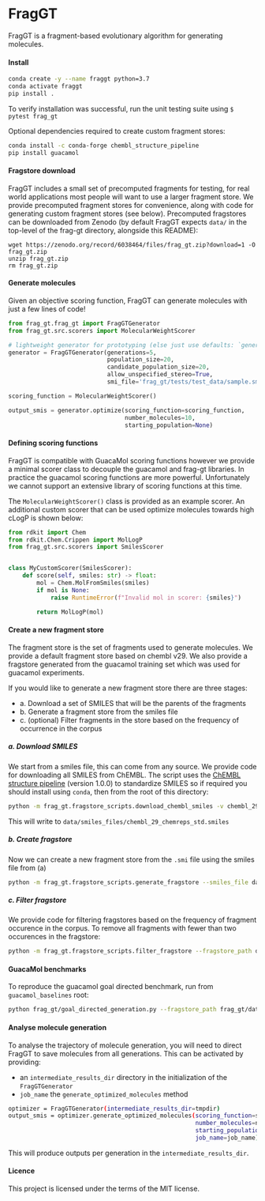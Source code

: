 # FragGT


FragGT is a fragment-based evolutionary algorithm for generating molecules.


#### Install

```bash
conda create -y --name fraggt python=3.7
conda activate fraggt
pip install .
```

To verify installation was successful, run the unit testing suite using `$ pytest frag_gt`

Optional dependencies required to create custom fragment stores:
```bash
conda install -c conda-forge chembl_structure_pipeline
pip install guacamol
```

#### Fragstore download

FragGT includes a small set of precomputed fragments for testing, for real world applications most people will want to use a larger fragment store.
We provide precomputed fragment stores for convenience, along with code for generating custom fragment stores (see below).
Precomputed fragstores can be downloaded from Zenodo (by default FragGT expects `data/` in the top-level of the frag-gt directory, alongside this README):
```
wget https://zenodo.org/record/6038464/files/frag_gt.zip?download=1 -O frag_gt.zip
unzip frag_gt.zip
rm frag_gt.zip
```

#### Generate molecules

Given an objective scoring function, FragGT can generate molecules with just a few lines of code!

```python
from frag_gt.frag_gt import FragGTGenerator
from frag_gt.src.scorers import MolecularWeightScorer

# lightweight generator for prototyping (else just use defaults: `generator = FragGTGenerator()`)
generator = FragGTGenerator(generations=5,
                            population_size=20,
                            candidate_population_size=20,
                            allow_unspecified_stereo=True,
                            smi_file='frag_gt/tests/test_data/sample.smi')

scoring_function = MolecularWeightScorer()

output_smis = generator.optimize(scoring_function=scoring_function,
                                 number_molecules=10,
                                 starting_population=None)
```

#### Defining scoring functions

FragGT is compatible with GuacaMol scoring functions however we provide a minimal scorer class to decouple the guacamol and frag-gt libraries.
In practice the guacamol scoring functions are more powerful. Unfortunately we cannot support an extensive library of scoring functions at this time.

The `MolecularWeightScorer()` class is provided as an example scorer.
An additional custom scorer that can be used optimize molecules towards high cLogP is shown below:

```python
from rdkit import Chem
from rdkit.Chem.Crippen import MolLogP
from frag_gt.src.scorers import SmilesScorer


class MyCustomScorer(SmilesScorer):
    def score(self, smiles: str) -> float:
        mol = Chem.MolFromSmiles(smiles)
        if mol is None:
            raise RuntimeError(f"Invalid mol in scorer: {smiles}")

        return MolLogP(mol)
```

#### Create a new fragment store

The fragment store is the set of fragments used to generate molecules. 
We provide a default fragment store based on chembl v29.
We also provide a fragstore generated from the guacamol training set which was used for guacamol experiments.

If you would like to generate a new fragment store there are three stages: 
- a. Download a set of SMILES that will be the parents of the fragments
- b. Generate a fragment store from the smiles file
- c. (optional) Filter fragments in the store based on the frequency of occurrence in the corpus

##### a. Download SMILES

We start from a smiles file, this can come from any source. We provide code for downloading all SMILES from ChEMBL.
The script uses the [ChEMBL structure pipeline](https://github.com/chembl/ChEMBL_Structure_Pipeline) (version 1.0.0)
to standardize SMILES so if required you should install using `conda`, then from the root of this directory:

```bash
python -m frag_gt.fragstore_scripts.download_chembl_smiles -v chembl_29 -d data/smiles_files -s  # ~45 mins
```
This will write to `data/smiles_files/chembl_29_chemreps_std.smiles`

##### b. Create fragstore

Now we can create a new fragment store from the `.smi` file using the smiles file from (a)

```bash
python -m frag_gt.fragstore_scripts.generate_fragstore --smiles_file data/smiles_files/chembl_29_chemreps_std.smiles --output_dir data/fragment_libraries  # ~2 hrs
```

##### c. Filter fragstore

We provide code for filtering fragstores based on the frequency of fragment occurence in the corpus.
To remove all fragments with fewer than two occurences in the fragstore:

```bash
python -m frag_gt.fragstore_scripts.filter_fragstore --fragstore_path data/fragment_libraries/chembl_29_chemreps_std_fragstore_brics.pkl --frequency_cutoff 2
```

#### GuacaMol benchmarks

To reproduce the guacamol goal directed benchmark, run from `guacamol_baselines` root:

```bash
python frag_gt/goal_directed_generation.py --fragstore_path frag_gt/data/fragment_libraries/guacamol_v1_all_fragstore_brics.pkl --smiles_file data/guacamol_v1_all.smiles
```

#### Analyse molecule generation

To analyse the trajectory of molecule generation, you will need to direct FragGT to save molecules from all generations.
This can be activated by providing:
- an `intermediate_results_dir` directory in the initialization of the `FragGTGenerator`
- `job_name` the `generate_optimized_molecules` method

```bash
optimizer = FragGTGenerator(intermediate_results_dir=tmpdir)
output_smis = optimizer.generate_optimized_molecules(scoring_function=scoring_function,
                                                     number_molecules=number_of_requested_molecules,
                                                     starting_population=None,
                                                     job_name=job_name)
```

This will produce outputs per generation in the `intermediate_results_dir`.


#### Licence

This project is licensed under the terms of the MIT license.